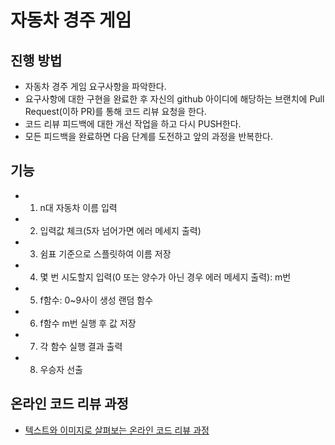 # 자동차 경주 게임
## 진행 방법
* 자동차 경주 게임 요구사항을 파악한다.
* 요구사항에 대한 구현을 완료한 후 자신의 github 아이디에 해당하는 브랜치에 Pull Request(이하 PR)를 통해 코드 리뷰 요청을 한다.
* 코드 리뷰 피드백에 대한 개선 작업을 하고 다시 PUSH한다.
* 모든 피드백을 완료하면 다음 단계를 도전하고 앞의 과정을 반복한다.


## 기능
* 1. n대 자동차 이름 입력
* 2. 입력값 체크(5자 넘어가면 에러 메세지 출력)
* 3. 쉼표 기준으로 스플릿하여 이름 저장
* 4. 몇 번 시도할지 입력(0 또는 양수가 아닌 경우 에러 메세지 출력): m번
* 5. f함수: 0~9사이 생성 랜덤 함수
* 6. f함수 m번 실행 후 값 저장
* 7. 각 함수 실행 결과 출력
* 8. 우승자 선출
## 온라인 코드 리뷰 과정
* [텍스트와 이미지로 살펴보는 온라인 코드 리뷰 과정](https://github.com/next-step/nextstep-docs/tree/master/codereview)